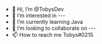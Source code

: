 - 👋 Hi, I’m @TobysDev
- 👀 I’m interested in ---
- 🌱 I’m currently learning Java
- 💞️ I’m looking to collaborate on ---
- 📫 How to reach me Tobys#0215

<!---
TobysDev/TobysDev is a ✨ special ✨ repository because its `README.md` (this file) appears on your GitHub profile.
You can click the Preview link to take a look at your changes.
--->
